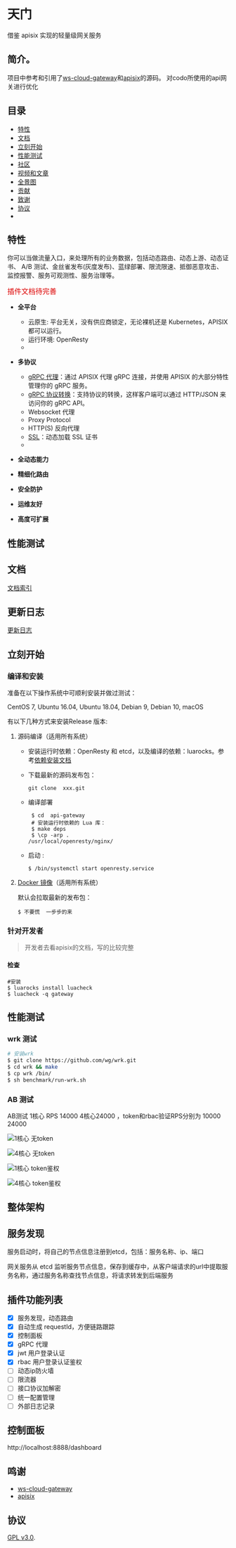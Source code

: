 # 天门

借鉴 apisix 实现的轻量级网关服务


## 简介。

项目中参考和引用了[ws-cloud-gateway](https://github.com/tech-microworld/ws-cloud-gateway)和[apisix](https://github.com/apache/apisix)的源码。
对codo所使用的api网关进行优化

## 目录

- [特性](#特性)
- [文档](#文档)
- [立刻开始](#立刻开始)
- [性能测试](#性能测试)
- [社区](#社区)
- [视频和文章](#视频和文章)
- [全景图](#全景图)
- [贡献](#贡献)
- [致谢](#致谢)
- [协议](#协议)
- 

## 特性

你可以当做流量入口，来处理所有的业务数据，包括动态路由、动态上游、动态证书、
A/B 测试、金丝雀发布(灰度发布)、蓝绿部署、限流限速、抵御恶意攻击、监控报警、服务可观测性、服务治理等。


<font size="3" color="#dd0000">插件文档待完善</font> 

- **全平台**

  - 云原生: 平台无关，没有供应商锁定，无论裸机还是 Kubernetes，APISIX 都可以运行。
  - 运行环境: OpenResty
  - 
- **多协议**
  - [gRPC 代理](doc/zh-cn/grpc-proxy.md)：通过 APISIX 代理 gRPC 连接，并使用 APISIX 的大部分特性管理你的 gRPC 服务。
  - [gRPC 协议转换](doc/zh-cn/plugins/grpc-transcode.md)：支持协议的转换，这样客户端可以通过 HTTP/JSON 来访问你的 gRPC API。
  - Websocket 代理
  - Proxy Protocol
  - HTTP(S) 反向代理
  - [SSL](doc/zh-cn/https.md)：动态加载 SSL 证书
  - 
- **全动态能力**
- **精细化路由**
- **安全防护**
- **运维友好**
- **高度可扩展**

## 性能测试

## 文档
[文档索引](doc/README.md)

## 更新日志
[更新日志](doc/README.md)

## 立刻开始
### 编译和安装

准备在以下操作系统中可顺利安装并做过测试：

CentOS 7, Ubuntu 16.04, Ubuntu 18.04, Debian 9, Debian 10, macOS

有以下几种方式来安装Release 版本:

1. 源码编译（适用所有系统）
   - 安装运行时依赖：OpenResty 和 etcd，以及编译的依赖：luarocks。参考[依赖安装文档](https://github.com/apache/apisix/blob/master/doc/zh-cn/install-dependencies.md)
   
   - 下载最新的源码发布包：
   
     ```shell
     git clone  xxx.git
     ```
   
     

   - 编译部署
   
     ```shell
      $ cd  api-gateway 
      # 安装运行时依赖的 Lua 库：
      $ make deps
      $ \cp -arp .
     /usr/local/openresty/nginx/
     ```
   
     
   
   - 启动 :
     ```shell
     $ /bin/systemctl start openresty.service
     ```
2. [Docker 镜像](https://hub.docker.com/r/apache/apisix)（适用所有系统）

   默认会拉取最新的发布包：

   ```shell
   $ 不要慌  一步步的来
   ```
   
### 针对开发者 
> 开发者去看apisix的文档，写的比较完整

#### 检查
```
#安装
$ luarocks install luacheck 
$ luacheck -q gateway
```

## 性能测试

### wrk 测试

```bash
# 安装wrk
$ git clone https://github.com/wg/wrk.git 
$ cd wrk && make
$ cp wrk /bin/
$ sh benchmark/run-wrk.sh 

```

### AB 测试

AB测试 1核心 RPS 14000  4核心24000 ，token和rbac验证RPS分别为 10000  24000

![1核心 无token](docs/images/abtest_1core.png)

![4核心 无token](./docs/images/abtest_4core.png)

![1核心 token鉴权](./docs/images/abtest_all_plugins_1core.png)

![4核心 token鉴权](./docs/images/abtest_all_plugins_4core.png)



## 整体架构


## 服务发现
服务启动时，将自己的节点信息注册到etcd，包括：服务名称、ip、端口

网关服务从 etcd 监听服务节点信息，保存到缓存中，从客户端请求的url中提取服务名称，通过服务名称查找节点信息，将请求转发到后端服务


## 插件功能列表

- [x] 服务发现，动态路由
- [x] 自动生成 requestId，方便链路跟踪
- [x] 控制面板 
- [x] gRPC 代理  
- [x] jwt  用户登录认证
- [x] rbac   用户登录认证鉴权
- [ ] 动态ip防火墙
- [ ] 限流器
- [ ] 接口协议加解密
- [ ] 统一配置管理
- [ ] 外部日志记录 

## 控制面板
http://localhost:8888/dashboard


## 鸣谢

- [ws-cloud-gateway](https://github.com/tech-microworld/ws-cloud-gateway)
- [apisix](https://github.com/apache/apisix)

## 协议

[GPL v3.0](https://www.gnu.org/licenses/gpl-3.0.html).
